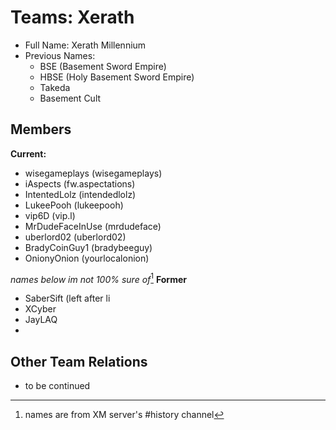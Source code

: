 # Teams: Xerath

 - Full Name: Xerath Millennium
 - Previous Names: 
	 - BSE (Basement Sword Empire)
	 - HBSE (Holy Basement Sword Empire)
	 - Takeda 
	 - Basement Cult
 

## Members
**Current:**

 - wisegameplays (wisegameplays)
 - iAspects (fw.aspectations)
 - IntentedLolz (intendedlolz)
 - LukeePooh (lukeepooh)
 - vip6D (vip.l)
 - MrDudeFaceInUse (mrdudeface)
 - uberlord02 (uberlord02)
 - BradyCoinGuy1 (bradybeeguy)
 - OnionyOnion (yourlocalonion)
 
 *names below im not 100% sure of*[^1]
 **Former**
 
 - SaberSift (left after li
 - XCyber
 - JayLAQ
 - 

 
 
 ## Other Team Relations
 
 - to be continued

[^1]: names are from XM server's #history channel


<!--stackedit_data:
eyJoaXN0b3J5IjpbNjE2MzAyNzEzLC05NjUzOTAxNTddfQ==
-->